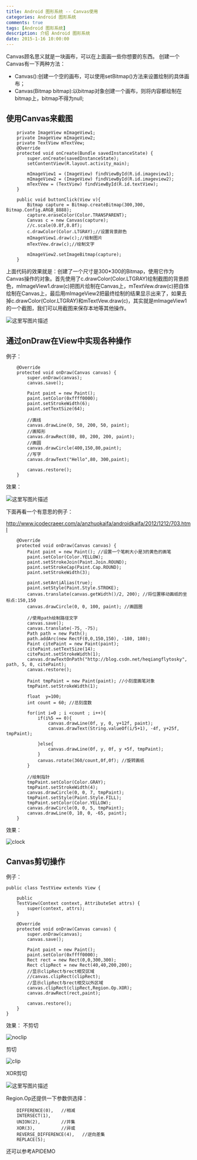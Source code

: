 ```yaml
---
title: Android 图形系统 -- Canvas使用
categories: Android 图形系统
comments: true
tags: [Android 图形系统]
description: 介绍 Android 图形系统
date: 2015-1-16 10:00:00
---
```


Canvas顾名思义就是一块画布，可以在上面画一些你想要的东西。
创建一个Canvas有一下两种方法：

 - Canvas():创建一个空的画布，可以使用setBitmap()方法来设置绘制的具体画布； 
 - Canvas(Bitmap bitmap):以bitmap对象创建一个画布，则将内容都绘制在bitmap上，bitmap不得为null; 

## 使用Canvas来截图

```
    private ImageView mImageView1;
    private ImageView mImageView2;
    private TextView mTextVew;
    @Override
    protected void onCreate(Bundle savedInstanceState) {
        super.onCreate(savedInstanceState);
        setContentView(R.layout.activity_main);

        mImageView1 = (ImageView) findViewById(R.id.imageview1);
        mImageView2 = (ImageView) findViewById(R.id.imageview2);
        mTextVew = (TextView) findViewById(R.id.textView);
    }

    public void buttonClick(View v){
        Bitmap capture = Bitmap.createBitmap(300,300, Bitmap.Config.ARGB_8888);
        capture.eraseColor(Color.TRANSPARENT);
        Canvas c = new Canvas(capture);
        //c.scale(0.8f,0.8f);
        c.drawColor(Color.LTGRAY);//设置背景颜色
        mImageView1.draw(c);//绘制图片
        mTextVew.draw(c);//绘制文字

        mImageView2.setImageBitmap(capture);
    }
```

上面代码的效果就是：创建了一个尺寸是300*300的Bitmap，使用它作为Canvas操作的对象。首先使用了c.drawColor(Color.LTGRAY)绘制截图的背景颜色，mImageView1.draw(c)把图片绘制在Canvas上，mTextVew.draw(c)把自体绘制在Canvas上，最后用mImageView2把最终绘制的结果显示出来了，如果去掉c.drawColor(Color.LTGRAY)和mTextVew.draw(c)，其实就是mImageView1的一个截图，我们可以用截图来保存本地等其他操作。

![这里写图片描述](/images/android-graphic-system-canvas-sample/image1.png)

## 通过onDraw在View中实现各种操作

例子：

```
    @Override
    protected void onDraw(Canvas canvas) {
        super.onDraw(canvas);
        canvas.save();

        Paint paint = new Paint();
        paint.setColor(0xffff0000);
        paint.setStrokeWidth(6);
        paint.setTextSize(64);

        //画线
        canvas.drawLine(0, 50, 200, 50, paint);
        //画矩形
        canvas.drawRect(80, 80, 200, 200, paint);
        //画圆
        canvas.drawCircle(400,150,80,paint);
        //写字
        canvas.drawText("Hello",80, 300,paint);

        canvas.restore();
    }
```

效果：

![这里写图片描述](/images/android-graphic-system-canvas-sample/image2.png)

下面再看一个有意思的例子：

http://www.jcodecraeer.com/a/anzhuokaifa/androidkaifa/2012/1212/703.html

```
    @Override
    protected void onDraw(Canvas canvas) {
        Paint paint = new Paint(); //设置一个笔刷大小是3的黄色的画笔
        paint.setColor(Color.YELLOW);
        paint.setStrokeJoin(Paint.Join.ROUND);
        paint.setStrokeCap(Paint.Cap.ROUND);
        paint.setStrokeWidth(3);

        paint.setAntiAlias(true);
        paint.setStyle(Paint.Style.STROKE);
        canvas.translate(canvas.getWidth()/2, 200); //将位置移动画纸的坐标点:150,150
        canvas.drawCircle(0, 0, 100, paint); //画圆圈

        //使用path绘制路径文字
        canvas.save();
        canvas.translate(-75, -75);
        Path path = new Path();
        path.addArc(new RectF(0,0,150,150), -180, 180);
        Paint citePaint = new Paint(paint);
        citePaint.setTextSize(14);
        citePaint.setStrokeWidth(1);
        canvas.drawTextOnPath("http://blog.csdn.net/heqiangflytosky", path, 5, 0, citePaint);
        canvas.restore();

        Paint tmpPaint = new Paint(paint); //小刻度画笔对象
        tmpPaint.setStrokeWidth(1);

        float  y=100;
        int count = 60; //总刻度数

        for(int i=0 ; i <count ; i++){
            if(i%5 == 0){
                canvas.drawLine(0f, y, 0, y+12f, paint);
                canvas.drawText(String.valueOf(i/5+1), -4f, y+25f, tmpPaint);

            }else{
                canvas.drawLine(0f, y, 0f, y +5f, tmpPaint);
            }
            canvas.rotate(360/count,0f,0f); //旋转画纸
        }

        //绘制指针
        tmpPaint.setColor(Color.GRAY);
        tmpPaint.setStrokeWidth(4);
        canvas.drawCircle(0, 0, 7, tmpPaint);
        tmpPaint.setStyle(Paint.Style.FILL);
        tmpPaint.setColor(Color.YELLOW);
        canvas.drawCircle(0, 0, 5, tmpPaint);
        canvas.drawLine(0, 10, 0, -65, paint);
    }
```
效果：

![clock](/images/android-graphic-system-canvas-sample/image3.png)

## Canvas剪切操作

例子：

```
public class TestView extends View {

    public 
    TestView(Context context, AttributeSet attrs) {
        super(context, attrs);
    }

    @Override
    protected void onDraw(Canvas canvas) {
        super.onDraw(canvas);
        canvas.save();

        Paint paint = new Paint();
        paint.setColor(0xffff0000);
        Rect rect = new Rect(0,0,300,300);
        Rect clipRect = new Rect(40,40,200,200);
        //显示clipRect与rect相交区域
        //canvas.clipRect(clipRect);
        //显示clipRect与rect相交以外区域
        canvas.clipRect(clipRect,Region.Op.XOR);
        canvas.drawRect(rect,paint);

        canvas.restore();
    }
}
```

效果：
不剪切

![noclip](/images/android-graphic-system-canvas-sample/image4.png)

剪切

![clip](/images/android-graphic-system-canvas-sample/image5.png)

XOR剪切

![这里写图片描述](/images/android-graphic-system-canvas-sample/image6.png)

Region.Op还提供一下参数供选择：

        DIFFERENCE(0),   //相减
        INTERSECT(1),
        UNION(2),        //并集
        XOR(3),          //异或
        REVERSE_DIFFERENCE(4),   //逆向差集
        REPLACE(5);

还可以参考APIDEMO

